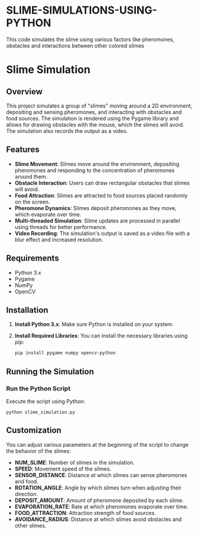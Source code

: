 # SLIME-SIMULATIONS-USING-PYTHON
 This code simulates the slime using various factors like pheromones, obstacles and interactions between other colored slimes

# Slime Simulation

## Overview
This project simulates a group of "slimes" moving around a 2D environment, depositing and sensing pheromones, and interacting with obstacles and food sources. The simulation is rendered using the Pygame library and allows for drawing obstacles with the mouse, which the slimes will avoid. The simulation also records the output as a video.

## Features
- **Slime Movement**: Slimes move around the environment, depositing pheromones and responding to the concentration of pheromones around them.
- **Obstacle Interaction**: Users can draw rectangular obstacles that slimes will avoid.
- **Food Attraction**: Slimes are attracted to food sources placed randomly on the screen.
- **Pheromone Dynamics**: Slimes deposit pheromones as they move, which evaporate over time.
- **Multi-threaded Simulation**: Slime updates are processed in parallel using threads for better performance.
- **Video Recording**: The simulation's output is saved as a video file with a blur effect and increased resolution.

## Requirements
- Python 3.x
- Pygame
- NumPy
- OpenCV

## Installation
1. **Install Python 3.x**: Make sure Python is installed on your system.
2. **Install Required Libraries**: You can install the necessary libraries using pip:

   ```bash
   pip install pygame numpy opencv-python

## Running the Simulation

### Run the Python Script
Execute the script using Python:

```python slime_simulation.py```

## Customization
You can adjust various parameters at the beginning of the script to change the behavior of the slimes:

- **NUM_SLIME**: Number of slimes in the simulation.
- **SPEED**: Movement speed of the slimes.
- **SENSOR_DISTANCE**: Distance at which slimes can sense pheromones and food.
- **ROTATION_ANGLE**: Angle by which slimes turn when adjusting their direction.
- **DEPOSIT_AMOUNT**: Amount of pheromone deposited by each slime.
- **EVAPORATION_RATE**: Rate at which pheromones evaporate over time.
- **FOOD_ATTRACTION**: Attraction strength of food sources.
- **AVOIDANCE_RADIUS**: Distance at which slimes avoid obstacles and other slimes.
